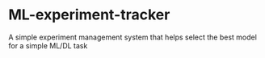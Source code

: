 # ML-experiment-tracker
A simple experiment management system that helps select the best model for a simple ML/DL task

